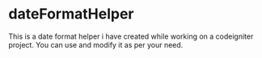 # dateFormatHelper
This is a date format helper i have created while working on a codeigniter project. You can use and modify it as per your need. 
